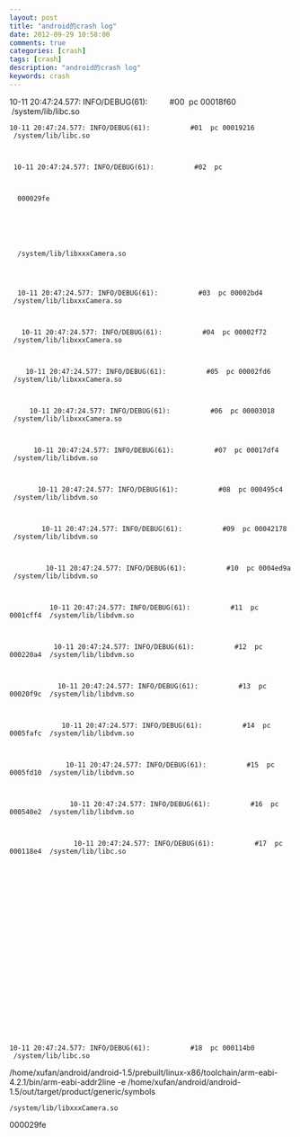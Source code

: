 ```yaml
---
layout: post
title: "android的crash log"
date: 2012-09-29 10:58:00 
comments: true
categories: [crash]
tags: [crash]
description: "android的crash log"
keywords: crash
---
```



 
  
   10-11 20:47:24.577: INFO/DEBUG(61):          #00  pc 00018f60  /system/lib/libc.so
  
  
   
    10-11 20:47:24.577: INFO/DEBUG(61):          #01  pc 00019216  /system/lib/libc.so
   
   
    
     10-11 20:47:24.577: INFO/DEBUG(61):          #02  pc
    
    
     
      000029fe
     
    
    
    
    
     
      /system/lib/libxxxCamera.so
     
    
    
     
      10-11 20:47:24.577: INFO/DEBUG(61):          #03  pc 00002bd4  /system/lib/libxxxCamera.so
     
     
      
       10-11 20:47:24.577: INFO/DEBUG(61):          #04  pc 00002f72  /system/lib/libxxxCamera.so
      
      
       
        10-11 20:47:24.577: INFO/DEBUG(61):          #05  pc 00002fd6  /system/lib/libxxxCamera.so
       
       
        
         10-11 20:47:24.577: INFO/DEBUG(61):          #06  pc 00003018  /system/lib/libxxxCamera.so
        
        
         
          10-11 20:47:24.577: INFO/DEBUG(61):          #07  pc 00017df4  /system/lib/libdvm.so
         
         
          
           10-11 20:47:24.577: INFO/DEBUG(61):          #08  pc 000495c4  /system/lib/libdvm.so
          
          
           
            10-11 20:47:24.577: INFO/DEBUG(61):          #09  pc 00042178  /system/lib/libdvm.so
           
           
            
             10-11 20:47:24.577: INFO/DEBUG(61):          #10  pc 0004ed9a  /system/lib/libdvm.so
            
            
             
              10-11 20:47:24.577: INFO/DEBUG(61):          #11  pc 0001cff4  /system/lib/libdvm.so
             
             
              
               10-11 20:47:24.577: INFO/DEBUG(61):          #12  pc 000220a4  /system/lib/libdvm.so
              
              
               
                10-11 20:47:24.577: INFO/DEBUG(61):          #13  pc 00020f9c  /system/lib/libdvm.so
               
               
                
                 10-11 20:47:24.577: INFO/DEBUG(61):          #14  pc 0005fafc  /system/lib/libdvm.so
                
                
                 
                  10-11 20:47:24.577: INFO/DEBUG(61):          #15  pc 0005fd10  /system/lib/libdvm.so
                 
                 
                  
                   10-11 20:47:24.577: INFO/DEBUG(61):          #16  pc 000540e2  /system/lib/libdvm.so
                  
                  
                   
                    10-11 20:47:24.577: INFO/DEBUG(61):          #17  pc 000118e4  /system/lib/libc.so
                   
                   
                   
                  
                 
                
               
              
             
            
           
          
         
        
       
      
     
    
   
  
 
 
  
   
    10-11 20:47:24.577: INFO/DEBUG(61):          #18  pc 000114b0  /system/lib/libc.so
   
  
 
 
  
  
 
 
  
   /home/xufan/android/android-1.5/prebuilt/linux-x86/toolchain/arm-eabi-4.2.1/bin/arm-eabi-addr2line -e /home/xufan/android/android-1.5/out/target/product/generic/symbols
   
    /system/lib/libxxxCamera.so
   
  
  
   000029fe
  
 
 
 


